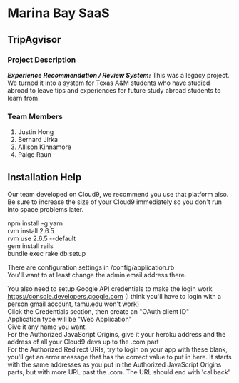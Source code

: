 # Marina Bay SaaS
## TripAgvisor
### Project Description
***Experience Recommendation / Review System:*** This was a legacy project. We turned it into a system for Texas A&M students who have studied abroad to leave tips and experiences for future study abroad students to learn from.

### Team Members
1. Justin Hong
2. Bernard Jirka
3. Allison Kinnamore
4. Paige Raun

## Installation Help
Our team developed on Cloud9, we recommend you use that platform also. Be sure to increase the size of your Cloud9 immediately so you don't run into space problems later.

npm install -g yarn  
rvm install 2.6.5  
rvm use 2.6.5 --default  
gem install rails  
bundle exec rake db:setup  

There are configuration settings in /config/application.rb  
You'll want to at least change the admin email address there.

You also need to setup Google API credentials to make the login work  
https://console.developers.google.com (I think you'll have to login with a person gmail account, tamu.edu won't work)  
Click the Credentials section, then create an "OAuth client ID"  
Application type will be "Web Application"  
Give it any name you want.  
For the Authorized JavaScript Origins, give it your heroku address and the address of all your Cloud9 devs up to the .com part  
For the Authorized Redirect URIs, try to login on your app with these blank, you'll get an error message that has the correct value to put in here. It starts with the same addresses as you put in the Authorized JavaScript Origins parts, but with more URL past the .com. The URL should end with 'callback'
